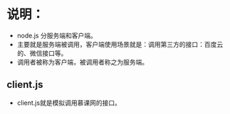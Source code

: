 # 说明：

- node.js 分服务端和客户端。
- 主要就是服务端被调用，客户端使用场景就是：调用第三方的接口：百度云的、微信接口等。
- 调用者被称为客户端，被调用者称之为服务端。

## client.js

- client.js就是模拟调用慕课网的接口。